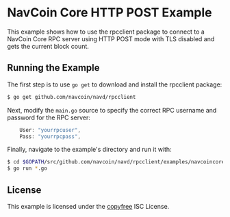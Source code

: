 NavCoin Core HTTP POST Example
==============================

This example shows how to use the rpcclient package to connect to a NavCoin
Core RPC server using HTTP POST mode with TLS disabled and gets the current
block count.

## Running the Example

The first step is to use `go get` to download and install the rpcclient package:

```bash
$ go get github.com/navcoin/navd/rpcclient
```

Next, modify the `main.go` source to specify the correct RPC username and
password for the RPC server:

```Go
	User: "yourrpcuser",
	Pass: "yourrpcpass",
```

Finally, navigate to the example's directory and run it with:

```bash
$ cd $GOPATH/src/github.com/navcoin/navd/rpcclient/examples/navcoincorehttp
$ go run *.go
```

## License

This example is licensed under the [copyfree](http://copyfree.org) ISC License.
